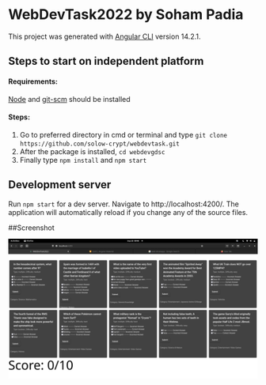 # WebDevTask2022 by Soham Padia

This project was generated with [Angular CLI](https://github.com/angular/angular-cli) version 14.2.1.

## Steps to start on independent platform
#### Requirements:
[Node](https://nodejs.org/en/download/) and [git-scm](https://git-scm.com/) should be installed

#### Steps:
1) Go to preferred directory in cmd or terminal and type `git clone https://github.com/solow-crypt/webdevtask.git`
2) After the package is installed, `cd webdevgdsc`
3) Finally type `npm install` and `npm start`

## Development server

Run `npm start` for a dev server. Navigate to http://localhost:4200/. The application will automatically reload if you change any of the source files.

##Screenshot

![Screenshot png](Screenshot.png)
